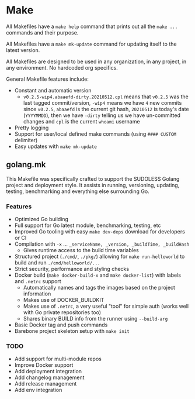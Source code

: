 # Make

All Makefiles have a `make help` command that prints out all the `make ...` commands and their purpose.

All Makefiles have a `make mk-update` command for updating itself to the latest version.

All Makefiles are designed to be used in any organization, in any project, in any environment. No hardcoded org specifics.

General Makefile features include:

* Constant and automatic version
  * `v0.2.5-wip4.abaaefd-dirty.20210512.cpl` means that `v0.2.5` was the last tagged commit/version, `-wip4` means we have `4` new commits since `v0.2.5`, `abaaefd` is the current git hash, `20210512` is today's date (`YYYYMMDD`), then we have `-dirty` telling us we have un-committed changes and `cpl` is the current `whoami` username
* Pretty logging
* Support for user/local defined make commands (using `#### CUSTOM` delimiter)
* Easy updates with `make mk-update`

## golang.mk

This Makefile was specifically crafted to support the SUDOLESS Golang project and deployment style. It assists in
running, versioning, updating, testing, benchmarking and everything else surrounding Go.

### Features

* Optimized Go building
* Full support for Go latest module, benchmarking, testing, etc
* Improved Go tooling with easy `make dev-deps` download for developers or CI
* Compilation with `-x` ... `_serviceName, _version, _buildTime, _buildHash`
    * Gives runtime access to the build time variables
* Structured project (`./cmd/`, `./pkg/`) allowing for `make run-helloworld` to build and run `./cmd/helloworld/...`
* Strict security, performance and styling checks
* Docker build (`make docker-build-x` and `make docker-list`) with labels and `.netrc` support
  * Automatically names and tags the images based on the project information
  * Makes use of DOCKER_BUILDKIT
  * Makes use of `.netrc`, a very useful "tool" for simple auth (works well with Go private repositories too)
  * Shares binary BUILD info from the runner using `--build-arg`
* Basic Docker tag and push commands
* Barebone project skeleton setup with `make init`

### TODO

* Add support for multi-module repos
* Improve Docker support
* Add deployment integration
* Add changelog management
* Add release management
* Add env integration

